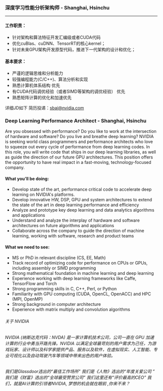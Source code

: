 ### 深度学习性能分析架构师 - Shanghai, Hsinchu
___
#### 工作职责： 
* 针对架构和算法特征开发汇编级或者CUDA代码 
* 优化cuBlas、cuDNN、TensorRT的核心kernel； 
* 针对未来GPU架构开发原型代码，推进下一代架构的设计和优化； 
 
#### 基本要求： 
* 严谨的逻辑思维和分析能力 
* 较强编程能力(C/C++)、算法分析和实现 
* 熟悉计算机体系结构  优先
* 有CUDA代码调优经验（或者SIMD等架构的调优经验） 优先
* 熟悉矩阵计算的优化和加速优先

详细JD如下 简历投递：sbai@nvidia.com
### Deep Learning Performance Architect - Shanghai, Hsinchu

Are you obsessed with performance?  Do you like to work at the intersection of hardware and software?  Do you live and breathe deep learning?  NVIDIA is seeking world class programmers and performance architects who love to squeeze out every cycle of performance from deep learning codes.  In this role, you will write code that ships in our deep learning libraries, as well as guide the direction of our future GPU architectures.  This position offers the opportunity to have real impact in a fast-moving, technology-focused company.

#### What you'll be doing:
- Develop state of the art, performance critical code to accelerate deep learning on NVIDIA's platforms.
- Develop innovative HW, DSP, GPU and system architectures to extend the state of the art in deep learning performance and efficiency
- Analyze and prototype key deep learning and data analytics algorithms and applications
- Understand and analyze the interplay of hardware and software architectures on future algorithms and applications
- Collaborate across the company to guide the direction of machine learning, working with software, research and product teams

#### What we need to see:
- MS or PhD in relevant discipline (CS, EE, Math)
- Track record of optimizing code for performance on CPUs or GPUs, including assembly or SIMD programming
- Strong mathematical foundation in machine learning and deep learning
- Experience working with deep learning frameworks like Caffe, TensorFlow and Torch
- Strong programming skills in C, C++, Perl, or Python
- Familiarity with GPU computing (CUDA, OpenCL, OpenACC) and HPC (MPI, OpenMP)
- Strong background in computer architecture
- Experience with matrix multiply and convolution algorithms

###### 关于 NVIDIA
###### NVIDIA (纳斯达克代码：NVDA) 是一家计算机技术公司，公司一直在 GPU 加速计算的行业中勇当开路先锋。NVIDIA 以满足全球最苛刻的用户需求为己任，为游戏玩家、设计师以及科学家提供产品、服务以及软件，在虚拟现实、人工智能、专业可视化以及自动驾驶汽车等领域中带来出色的用户体验。

###### 我们是Glassdoor选出的“最佳工作场所” 我们是《人物》选出的“年度关爱公司 ” 我们是《财富》选出的“全球最受赞赏公司”  我们这里还有“评价最高的CEO”  我们，就是AI计算的引领者NVIDIA, 梦想的机会就在眼前 ,你来不来？

